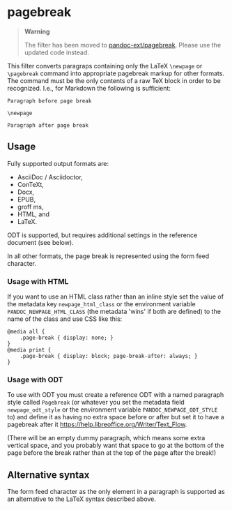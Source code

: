 pagebreak
=========

> **Warning**
>
> The filter has been moved to [pandoc-ext/pagebreak]. Please use
> the updated code instead.

[pandoc-ext/pagebreak]: https://github.com/pandoc-ext/pagebreak

This filter converts paragraps containing only the LaTeX
`\newpage` or `\pagebreak` command into appropriate pagebreak
markup for other formats. The command must be the only contents
of a raw TeX block in order to be recognized. I.e., for Markdown
the following is sufficient:

    Paragraph before page break

    \newpage

    Paragraph after page break


Usage
-----

Fully supported output formats are:

- AsciiDoc / Asciidoctor,
- ConTeXt,
- Docx,
- EPUB,
- groff ms,
- HTML, and
- LaTeX.

ODT is supported, but requires additional settings in the
reference document (see below).

In all other formats, the page break is represented using the
form feed character.


### Usage with HTML
If you want to use an HTML class rather than an inline style set
the value of the metadata key `newpage_html_class` or the
environment variable `PANDOC_NEWPAGE_HTML_CLASS` (the metadata
'wins' if both are defined) to the name of the class and use CSS
like this:

    @media all {
        .page-break	{ display: none; }
    }
    @media print {
        .page-break	{ display: block; page-break-after: always; }
    }


### Usage with ODT

To use with ODT you must create a reference ODT with a named
paragraph style called `Pagebreak` (or whatever you set the
metadata field `newpage_odt_style` or the environment variable
`PANDOC_NEWPAGE_ODT_STYLE` to) and define it as having no extra
space before or after but set it to have a pagebreak after it
<https://help.libreoffice.org/Writer/Text_Flow>.

(There will be an empty dummy paragraph, which means some extra
vertical space, and you probably want that space to go at the
bottom of the page before the break rather than at the top of
the page after the break!)


Alternative syntax
------------------

The form feed character as the only element in a paragraph is
supported as an alternative to the LaTeX syntax described above.
